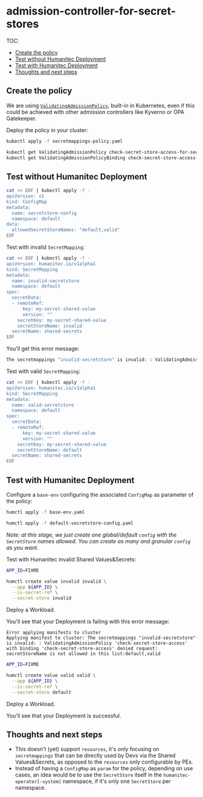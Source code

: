 # admission-controller-for-secret-stores

TOC:
- [Create the policy](#create-the-policy)
- [Test without Humanitec Deployment](#test-without-humanitec-deployment)
- [Test with Humanitec Deployment](#test-with-humanitec-deployment)
- [Thoughts and next steps](#thoughts-and-next-steps)

## Create the policy

We are using [`ValidatingAdmissionPolicy`](https://medium.com/p/ed1321bcf739), built-in in Kubernetes, even if this could be achieved with other admission controllers like Kyverno or OPA Gatekeeper.

Deploy the policy in your cluster:
```bash
kubectl apply -f secretmappings-policy.yaml
```

```bash
kubectl get ValidatingAdmissionPolicy check-secret-store-access-for-secretmappings
kubectl get ValidatingAdmissionPolicyBinding check-secret-store-access-for-secretmappings
```

## Test without Humanitec Deployment

```bash
cat << EOF | kubectl apply -f -
apiVersion: v1
kind: ConfigMap
metadata:
  name: secretstore-config
  namespace: default
data:
  allowedSecretStoreNames: "default,valid"
EOF
```

Test with invalid `SecretMapping`:
```bash
cat << EOF | kubectl apply -f -
apiVersion: humanitec.io/v1alpha1
kind: SecretMapping
metadata:
  name: invalid-secretstore
  namespace: default
spec:
  secretData:
  - remoteRef:
      key: my-secret-shared-value
      version: ""
    secretKey: my-secret-shared-value
    secretStoreName: invalid
  secretName: shared-secrets
EOF
```

You'll get this error message:
```bash
The secretmappings "invalid-secretstore" is invalid: : ValidatingAdmissionPolicy 'check-secret-store-access' with binding 'check-secret-store-access' denied request: secretStoreName is not allowed in this list:default,valid
```

Test with valid `SecretMapping`:
```bash
cat << EOF | kubectl apply -f -
apiVersion: humanitec.io/v1alpha1
kind: SecretMapping
metadata:
  name: valid-secretstore
  namespace: default
spec:
  secretData:
  - remoteRef:
      key: my-secret-shared-value
      version: ""
    secretKey: my-secret-shared-value
    secretStoreName: default
  secretName: shared-secrets
EOF
```

## Test with Humanitec Deployment

Configure a `base-env` configuring the associated `ConfigMap` as parameter of the policy:
```bash
humctl apply -f base-env.yaml

humctl apply -f default-secretstore-config.yaml
```
_Note: at this stage, we just create one global/default `config` with the `SecretStore` names allowed. You can create as many and granular `config` as you want._

Test with Humanitec invalid Shared Values&Secrets:
```bash
APP_ID=FIXME

humctl create value invalid invalid \
  --app ${APP_ID} \
  --is-secret-ref \
  --secret-store invalid
```

Deploy a Workload.

You'll see that your Deployment is failing with this error message:
```none
Error applying manifests to cluster
Applying manifest to cluster: The secretmappings "invalid-secretstore" is invalid: : ValidatingAdmissionPolicy 'check-secret-store-access' with binding 'check-secret-store-access' denied request: secretStoreName is not allowed in this list:default,valid
```

```bash
APP_ID=FIXME

humctl create value valid valid \
  --app ${APP_ID} \
  --is-secret-ref \
  --secret-store default
```

Deploy a Workload.

You'll see that your Deployment is successful.

## Thoughts and next steps


- This doesn't (yet) support `resources`, it's only focusing on `secretmappings` that can be directly used by Devs via the Shared Values&Secrets, as opposed to the `resources` only configurable by PEs.
- Instead of having a `ConfigMap` as `param` for the policy, depending on use cases, an idea would be to use the `SecretStore` itself in the `humanitec-operator[-system]` namespace, if it's only one `SecretStore` per namespace.
